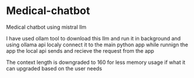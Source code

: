 # Medical-chatbot
Medical chatbot using mistral llm

I have used ollam tool to download this llm and run it in background and using ollama api localy connect it to the main python app 
while runnign the app the local api sends and recieve the request from the app 

The context length is downgraded to 160 for less memory usage if what it can upgraded based on the user needs 
